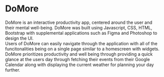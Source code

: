 # DoMore

DoMore is an interactive productivity app, centered around the user and their mental well-being. DoMore was built 
using Javascript, CSS, HTML, Bootstrap with supplemental applications such as Figma and Photoshop to design the UI.
<br>
Users of DoMore can easily navigate through the application with all of the funcitonalities being on a single page
similar to a homescreen with widgets. DoMore prioritizes productivity and well being through providing a quick glance 
at the users day through fetching their events from their Google Calendar along with displaying the current
weather for planning your day further.
